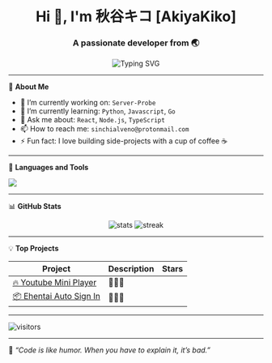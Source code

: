 <h1 align="center">Hi 👋, I'm 秋谷キコ [AkiyaKiko]</h1>
<h3 align="center">A passionate developer from 🌏</h3>

<p align="center">
  <img src="https://readme-typing-svg.demolab.com?font=Fira+Code&weight=600&size=24&duration=3000&pause=1000&center=true&width=435&lines=Full-stack+Developer;Open+Source+Enthusiast;Lifelong+Learner+%F0%9F%93%9A" alt="Typing SVG" />
</p>

---

🌟 **About Me**

- 🔭 I’m currently working on: `Server-Probe`
- 🌱 I’m currently learning: `Python`, `Javascript`, `Go`
- 💬 Ask me about: `React`, `Node.js`, `TypeScript`
- 📫 How to reach me: `sinchialveno@protonmail.com`
- ⚡ Fun fact: I love building side-projects with a cup of coffee ☕️

---

🔧 **Languages and Tools**

<p align="left">
  <img src="https://skillicons.dev/icons?i=js,ts,react,nodejs,go,python,html,css,tailwind,git,github,vscode,linux&perline=8" />
</p>

---

📊 **GitHub Stats**

<p align="center">
  <img src="https://github-readme-stats.vercel.app/api?username=AkiyaKiko&show_icons=true&theme=radical" alt="stats" />
  <img src="https://github-readme-streak-stats.herokuapp.com/?user=AkiyaKiko&theme=radical" alt="streak" />
</p>

---

💡 **Top Projects**

| Project | Description | Stars |
|--------|-------------|-------|
| [🔥 Youtube Mini Player](https://github.com/AkiyaKiko/YouTubeMiniPlayer) | 🌟🌟🌟 |
| [📦 Ehentai Auto Sign In](https://github.com/AkiyaKiko/EhentaiAutoSignIn) | 🚀🚀🚀 |



---

![visitors](https://komarev.com/ghpvc/?username=AkiyaKiko&label=Profile%20views&color=0e75b6&style=flat)

---

🧠 *“Code is like humor. When you have to explain it, it’s bad.”*

